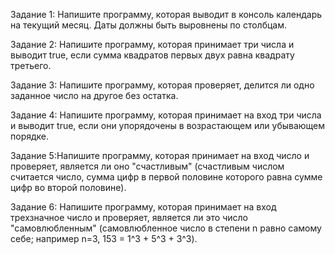 Задание 1: Напишите программу, которая выводит в консоль календарь на текущий месяц. Даты должны быть выровнены по столбцам.

Задание 2: Напишите программу, которая принимает три числа и выводит true, если сумма квадратов первых двух равна квадрату третьего.

Задание 3: Напишите программу, которая проверяет, делится ли одно заданное число на другое без остатка.

Задание 4: Напишите программу, которая принимает на вход три числа и выводит true, если они упорядочены в возрастающем или убывающем порядке.

Задание 5:Напишите программу, которая принимает на вход число и проверяет, является ли оно "счастливым" (счастливым числом считается число, сумма цифр в первой половине которого равна сумме цифр во второй половине).

Задание 6: Напишите программу, которая принимает на вход трехзначное число и проверяет, является ли это число "самовлюбленным" (самовлюбленное число в степени n равно самому себе; например n=3, 153 = 1^3 + 5^3 + 3^3).

 






